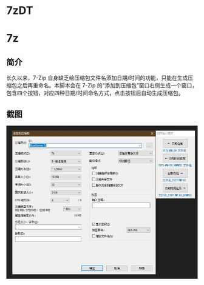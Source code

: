 # 7zDT
# 7z
## 简介
长久以来，7-Zip 自身缺乏给压缩包文件名添加日期/时间的功能，只能在生成压缩包之后再重命名。本脚本会在 7-Zip 的“添加到压缩包”窗口右侧生成一个窗口，包含四个按钮，对应四种日期/时间命名方式，点击按钮后自动生成压缩包。
## 截图
![image](https://github.com/fffb/7zDT/blob/d01c88e82106b93b34efb274a8f40c45653b6dbc/screenshot.jpg)
